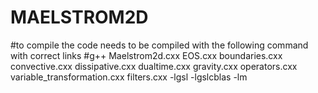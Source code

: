 # MAELSTROM2D
#to compile the code needs to be compiled with the following command with correct links
#g++ Maelstrom2d.cxx EOS.cxx boundaries.cxx convective.cxx dissipative.cxx dualtime.cxx gravity.cxx operators.cxx variable_transformation.cxx filters.cxx -lgsl -lgslcblas -lm
